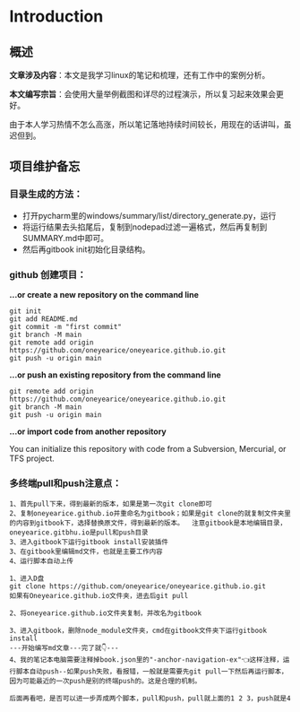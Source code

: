 # Introduction



## 概述



**文章涉及内容**：本文是我学习linux的笔记和梳理，还有工作中的案例分析。

**本文编写宗旨**：会使用大量举例截图和详尽的过程演示，所以复习起来效果会更好。

由于本人学习热情不怎么高涨，所以笔记落地持续时间较长，用现在的话讲叫，虽迟但到。





## 项目维护备忘



### 目录生成的方法：

* 打开pycharm里的windows/summary/list/directory_generate.py，运行
* 将运行结果去头掐尾后，复制到nodepad过滤一遍格式，然后再复制到SUMMARY.md中即可。
* 然后再gitbook init初始化目录结构。



### github 创建项目：

**…or create a new repository on the command line**

```
git init
git add README.md
git commit -m "first commit"
git branch -M main
git remote add origin https://github.com/oneyearice/oneyearice.github.io.git
git push -u origin main
```

**…or push an existing repository from the command line**

```
git remote add origin https://github.com/oneyearice/oneyearice.github.io.git
git branch -M main
git push -u origin main
```

**…or import code from another repository**

You can initialize this repository with code from a Subversion, Mercurial, or TFS project.



### 多终端pull和push注意点：

```
1、首先pull下来，得到最新的版本，如果是第一次git clone即可
2、复制oneyearice.github.io并重命名为gitbook；如果是git clone的就复制文件夹里的内容到gitbook下，选择替换原文件，得到最新的版本。  注意gitbook是本地编辑目录，oneyearice.gitbhu.io是pull和push目录
3、进入gitbook下运行gitbook install安装插件
3、在gitbook里编辑md文件，也就是主要工作内容
4、运行脚本自动上传
```

```
1、进入D盘
git clone https://github.com/oneyearice/oneyearice.github.io.git
如果有Oneyearice.github.io文件夹，进去后git pull

2、将oneyearice.github.io文件夹复制，并改名为gitbook

3、进入gitbook，删除node_module文件夹，cmd在gitbook文件夹下运行gitbook install
---开始编写md文章---完了就👇---
4、我的笔记本电脑需要注释掉book.json里的"-anchor-navigation-ex"👈这样注释，运行脚本自动push--如果push失败，看报错，一般就是需要先git pull一下然后再运行脚本，因为可能最近的一次push是别的终端push的。这是合理的机制。
```

```
后面再看吧，是否可以进一步弄成两个脚本，pull和push，pull就上面的1 2 3，push就是4
```

